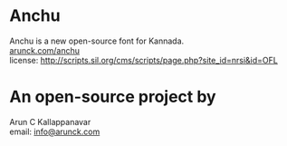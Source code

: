 # Anchu
Anchu is a new open-source font for Kannada.\
[arunck.com/anchu](https://arunck.com/anchu) \
license: http://scripts.sil.org/cms/scripts/page.php?site_id=nrsi&id=OFL  

An open-source project by 
==
Arun C Kallappanavar\
email: info@arunck.com 

